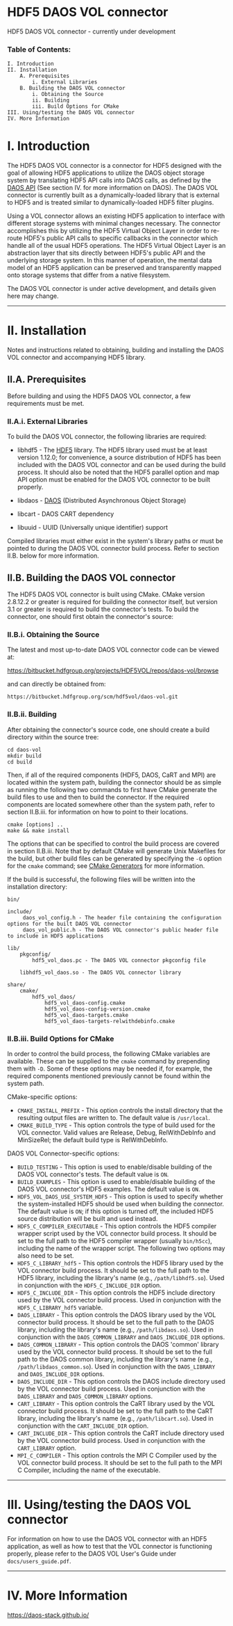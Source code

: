 # HDF5 DAOS VOL connector

HDF5 DAOS VOL connector - currently under development


### Table of Contents:

    I. Introduction
    II. Installation
        A. Prerequisites
            i. External Libraries
        B. Building the DAOS VOL connector
            i. Obtaining the Source
            ii. Building
            iii. Build Options for CMake
    III. Using/testing the DAOS VOL connector
    IV. More Information



# I. Introduction

The HDF5 DAOS VOL connector is a connector for HDF5 designed with the goal of allowing
HDF5 applications to utilize the DAOS object storage system by translating HDF5 API calls
into DAOS calls, as defined by the [DAOS API](https://github.com/daos-stack/daos/blob/master/src/include/daos_api.h) (See section IV. for more information on DAOS).
The DAOS VOL connector is currently built as a dynamically-loaded library that is external
to HDF5 and is treated similar to dynamically-loaded HDF5 filter plugins.

Using a VOL connector allows an existing HDF5 application to interface with
different storage systems with minimal changes necessary. The connector accomplishes
this by utilizing the HDF5 Virtual Object Layer in order to re-route HDF5's
public API calls to specific callbacks in the connector which handle all of the
usual HDF5 operations. The HDF5 Virtual Object Layer is an abstraction layer
that sits directly between HDF5's public API and the underlying storage system.
In this manner of operation, the mental data model of an HDF5 application can
be preserved and transparently mapped onto storage systems that differ from a
native filesystem.

The DAOS VOL connector is under active development, and details given here may
change.

--------------------------------------------------------------------------------

# II. Installation

Notes and instructions related to obtaining, building and installing the DAOS VOL
connector and accompanying HDF5 library.

## II.A. Prerequisites

Before building and using the HDF5 DAOS VOL connector, a few requirements must be met.

### II.A.i. External Libraries

To build the DAOS VOL connector, the following libraries are required:

+ libhdf5 - The [HDF5](https://www.hdfgroup.org/downloads/hdf5/) library. The HDF5 library
            used must be at least version 1.12.0; for convenience, a source distribution of
            HDF5 has been included with the DAOS VOL connector and can be used during the
            build process. It should also be noted that the HDF5 parallel option and map API
            option must be enabled for the DAOS VOL connector to be built properly.

+ libdaos - [DAOS](https://github.com/daos-stack/daos) (Distributed Asynchronous Object Storage)

+ libcart - DAOS CART dependency

+ libuuid - UUID (Universally unique identifier) support

Compiled libraries must either exist in the system's library paths or must be
pointed to during the DAOS VOL connector build process. Refer to section II.B. below
for more information.

## II.B. Building the DAOS VOL connector

The HDF5 DAOS VOL connector is built using CMake. CMake version 2.8.12.2 or greater is required for building the connector itself, but version 3.1 or greater is required to build the connector's tests. To build the connector, one should first obtain the connector's source:

### II.B.i. Obtaining the Source

The latest and most up-to-date DAOS VOL connector code can be viewed at:

https://bitbucket.hdfgroup.org/projects/HDF5VOL/repos/daos-vol/browse

and can directly be obtained from:

`https://bitbucket.hdfgroup.org/scm/hdf5vol/daos-vol.git`

### II.B.ii. Building

After obtaining the connector's source code, one should create a build directory within the source tree:

```
cd daos-vol
mkdir build
cd build
```

Then, if all of the required components (HDF5, DAOS, CaRT and MPI) are located within the system path, building the connector should be as simple as running the following two commands to first have CMake generate the build files to use and then to build the connector. If the required components are located somewhere other than the system path, refer to section II.B.iii. for information on how to point to their locations.

```
cmake [options] ..
make && make install
```

The options that can be specified to control the build process are covered in section II.B.iii. Note that by default CMake will generate Unix Makefiles for the build, but other build files can be generated by specifying the `-G` option for the `cmake` command; see [CMake Generators](https://cmake.org/cmake/help/v3.16/manual/cmake-generators.7.html) for more information. 

If the build is successful, the following files will be written into the installation directory:

```
bin/

include/
     daos_vol_config.h - The header file containing the configuration options for the built DAOS VOL connector
     daos_vol_public.h - The DAOS VOL connector's public header file to include in HDF5 applications

lib/
    pkgconfig/
        hdf5_vol_daos.pc - The DAOS VOL connector pkgconfig file

    libhdf5_vol_daos.so - The DAOS VOL connector library

share/
    cmake/
        hdf5_vol_daos/
            hdf5_vol_daos-config.cmake
            hdf5_vol_daos-config-version.cmake
            hdf5_vol_daos-targets.cmake
            hdf5_vol_daos-targets-relwithdebinfo.cmake
```

### II.B.iii. Build Options for CMake

In order to control the build process, the following CMake variables are available. These can be supplied to the `cmake` command by prepending them with `-D`. Some of these options may be needed if, for example, the required components mentioned previously cannot be found within the system path.

CMake-specific options:

  * `CMAKE_INSTALL_PREFIX` - This option controls the install directory that the resulting output files are written to. The default value is `/usr/local`. 
  * `CMAKE_BUILD_TYPE` - This option controls the type of build used for the VOL connector. Valid values are Release, Debug, RelWithDebInfo and MinSizeRel; the default build type is RelWithDebInfo.

DAOS VOL Connector-specific options:

  * `BUILD_TESTING` - This option is used to enable/disable building of the DAOS VOL connector's tests. The default value is `ON`.
  * `BUILD_EXAMPLES` - This option is used to enable/disable building of the DAOS VOL connector's HDF5 examples. The default value is `ON`.
  * `HDF5_VOL_DAOS_USE_SYSTEM_HDF5` - This option is used to specify whether the system-installed HDF5 should be used when building the connector. The default value is `ON`; if this option is turned off, the included HDF5 source distribution will be built and used instead.
  * `HDF5_C_COMPILER_EXECUTABLE` - This option controls the HDF5 compiler wrapper script used by the VOL connector build process. It should be set to the full path to the HDF5 compiler wrapper (usually `bin/h5cc`), including the name of the wrapper script. The following two options may also need to be set.
  * `HDF5_C_LIBRARY_hdf5` - This option controls the HDF5 library used by the VOL connector build process. It should be set to the full path to the HDF5 library, including the library's name (e.g., `/path/libhdf5.so`). Used in conjunction with the `HDF5_C_INCLUDE_DIR` option.
  * `HDF5_C_INCLUDE_DIR` - This option controls the HDF5 include directory used by the VOL connector build process. Used in conjunction with the `HDF5_C_LIBRARY_hdf5` variable.
  * `DAOS_LIBRARY` - This option controls the DAOS library used by the VOL connector build process. It should be set to the full path to the DAOS library, including the library's name (e.g., `/path/libdaos.so`). Used in conjunction with the `DAOS_COMMON_LIBRARY` and `DAOS_INCLUDE_DIR` options.
  * `DAOS_COMMON_LIBRARY` - This option controls the DAOS 'common' library used by the VOL connector build process. It should be set to the full path to the DAOS common library, including the library's name (e.g., `/path/libdaos_common.so`). Used in conjunction with the `DAOS_LIBRARY` and `DAOS_INCLUDE_DIR` options.
  * `DAOS_INCLUDE_DIR` - This option controls the DAOS include directory used by the VOL connector build process. Used in conjunction with the `DAOS_LIBRARY` and `DAOS_COMMON_LIBRARY` options.
  * `CART_LIBRARY` - This option controls the CaRT library used by the VOL connector build process. It should be set to the full path to the CaRT library, including the library's name (e.g., `/path/libcart.so`). Used in conjunction with the `CART_INCLUDE_DIR` option.
  * `CART_INCLUDE_DIR` - This option controls the CaRT include directory used by the VOL connector build process. Used in conjunction with the `CART_LIBRARY` option.
  * `MPI_C_COMPILER` - This option controls the MPI C Compiler used by the VOL connector build process. It should be set to the full path to the MPI C Compiler, including the name of the executable.

--------------------------------------------------------------------------------

# III. Using/testing the DAOS VOL connector

For information on how to use the DAOS VOL connector with an HDF5 application, as well as
how to test that the VOL connector is functioning properly, please refer to the DAOS VOL
User's Guide under `docs/users_guide.pdf`.


--------------------------------------------------------------------------------

# IV. More Information

https://daos-stack.github.io/

